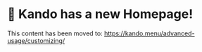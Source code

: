 <!--
SPDX-FileCopyrightText: Simon Schneegans <code@simonschneegans.de>
SPDX-License-Identifier: CC-BY-4.0
-->

# :tada: Kando has a new Homepage!

This content has been moved to: https://kando.menu/advanced-usage/customizing/